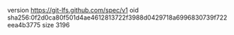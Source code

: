 version https://git-lfs.github.com/spec/v1
oid sha256:0f2d0ca80f501d4ae4612813722f3988d0429718a6996830739f722eea4b3775
size 3196
